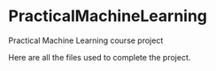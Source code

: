 PracticalMachineLearning
========================

Practical Machine Learning course project

Here are all the files used to complete the project.
